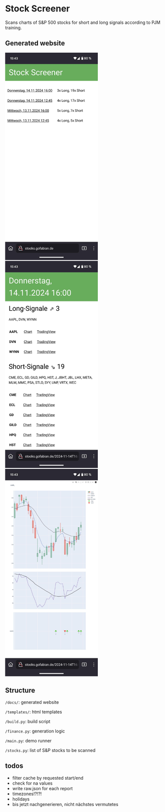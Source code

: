 # Stock Screener

Scans charts of S&P 500 stocks for short and long signals according to PJM training.

## Generated website

<img src="ui1.jpeg" width=300> <img src="ui2.jpeg" width=300> <img src="ui3.jpeg" width=300>


## Structure

`/docs/`: generated website

`/templates/`: html templates

`/build.py`: build script

`/finance.py`: generation logic

`/main.py`: demo runner

`/stocks.py`: list of S&P stocks to be scanned


## todos

- filter cache by requested start/end
- check for na values
- write raw.json for each report
- timezones!?!?!
- holidays
- bis jetzt nachgenerieren, nicht nächstes vermutetes
